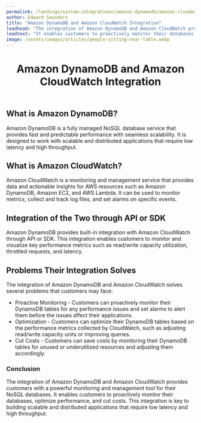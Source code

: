 ```yaml
---
permalink: /landings/system-integrations/amazon-dynamodb/amazon-cloudwatch
author: Edward Saunders
title: "Amazon DynamoDB and Amazon CloudWatch Integration"
leadhead: "The integration of Amazon DynamoDB and Amazon CloudWatch provides customers with a powerful monitoring and management tool for their NoSQL databases"
leadtext: "It enables customers to proactively monitor their databases, optimize performance, and cut costs. This integration is key to building scalable and distributed applications that require low latency and high throughput."
image: /assets/images/articles/people-sitting-near-table.webp
---
```

<div class="arttext">    <header>
      <h1>Amazon DynamoDB and Amazon CloudWatch Integration</h1>
    </header>
    <section>
      <h2>What is Amazon DynamoDB?</h2>
      <p>Amazon DynamoDB is a fully managed NoSQL database service that provides fast and predictable performance with seamless scalability. It is designed to work with scalable and distributed applications that require low latency and high throughput.</p>
    </section>
    <section>
      <h2>What is Amazon CloudWatch?</h2>
      <p>Amazon CloudWatch is a monitoring and management service that provides data and actionable insights for AWS resources such as Amazon DynamoDB, Amazon EC2, and AWS Lambda. It can be used to monitor metrics, collect and track log files, and set alarms on specific events.</p>
    </section>
    <section>
      <h2>Integration of the Two through API or SDK</h2>
      <p>Amazon DynamoDB provides built-in integration with Amazon CloudWatch through API or SDK. This integration enables customers to monitor and visualize key performance metrics such as read/write capacity utilization, throttled requests, and latency.</p>
    </section>
    <section>
      <h2>Problems Their Integration Solves</h2>
      <p>The integration of Amazon DynamoDB and Amazon CloudWatch solves several problems that customers may face:</p>
      <ul>
        <li>Proactive Monitoring - Customers can proactively monitor their DynamoDB tables for any performance issues and set alarms to alert them before the issues affect their applications.</li>
        <li>Optimization - Customers can optimize their DynamoDB tables based on the performance metrics collected by CloudWatch, such as adjusting read/write capacity units or improving queries.</li>
        <li>Cut Costs - Customers can save costs by monitoring their DynamoDB tables for unused or underutilized resources and adjusting them accordingly.</li>
      </ul>
    </section>
    <footer>
      <h3>Conclusion</h3>
      <p>The integration of Amazon DynamoDB and Amazon CloudWatch provides customers with a powerful monitoring and management tool for their NoSQL databases. It enables customers to proactively monitor their databases, optimize performance, and cut costs. This integration is key to building scalable and distributed applications that require low latency and high throughput.</p>
    </footer>
</div>